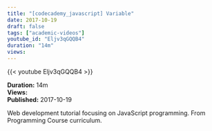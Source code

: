```yaml
---
title: "[codecademy_javascript] Variable"
date: 2017-10-19
draft: false
tags: ["academic-videos"]
youtube_id: "Eljv3qGQQB4"
duration: "14m"
views: 
---
```


{{< youtube Eljv3qGQQB4 >}}

**Duration:** 14m  
**Views:**   
**Published:** 2017-10-19

Web development tutorial focusing on JavaScript programming. From Programming Course curriculum.
